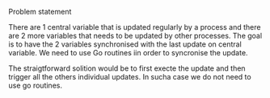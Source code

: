 Problem statement

There are 1 central variable that is updated regularly by a process and there are 2 more variables that needs to be updated by other processes. The goal is to have the 2 variables synchronised with the last update on central variable. We need to use Go routines iin order to syncronise the update.

The straigtforward solition would be to first execte the update and then trigger all the others individual updates. In sucha  case we do not need to use go routines. 
